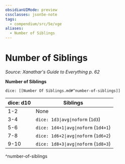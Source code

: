 ```yaml
---
obsidianUIMode: preview
cssclasses: json5e-note
tags:
  - compendium/src/5e/xge
aliases:
  - Number of Siblings
---
```

# Number of Siblings
*Source: Xanathar's Guide to Everything p. 62* 

**Number of Siblings**

`dice: [[Number Of Siblings.md#^number-of-siblings]]`

| dice: d10 | Siblings |
|-----------|----------|
| 1-2 | None |
| 3-4 | `dice: 1d3\|avg\|noform` (`1d3`) |
| 5-6 | `dice: 1d4+1\|avg\|noform` (`1d4+1`) |
| 7-8 | `dice: 1d6+2\|avg\|noform` (`1d6+2`) |
| 9-10 | `dice: 1d8+3\|avg\|noform` (`1d8+3`) |
^number-of-siblings
